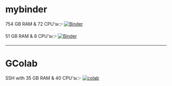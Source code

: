 # mybinder
754 GB RAM & 72 CPU's👉 [![Binder](https://mybinder.org/badge_logo.svg)](https://mybinder.org/v2/git/https%3A%2F%2Fgithub.com%2Faanksatriani%2Fmybinder.git/main)

51 GB RAM & 8 CPU's👉 [![Binder](https://mybinder.org/badge_logo.svg)](https://mybinder.org/v2/git/https%3A%2F%2Fgithub.com%2Faanksatriani%2Fmybinder.git/main)


----------------------
# GColab
SSH with 35 GB RAM & 40 CPU's👉 [![colab](https://colab.research.google.com/assets/colab-badge.svg)](https://colab.research.google.com/github/a2nk/notebooks/blob/main/SSH_with_40CPU.ipynb)

